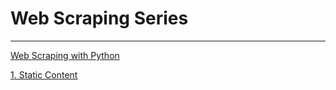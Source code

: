# Web Scraping Series
---
[Web Scraping with Python](https://medium.com/@estebanthi/web-scraping-with-python-624fad84c033)

[1. Static Content](https://medium.com/@estebanthi/web-scraping-with-python-1-static-content-a587b0c8ee32)
